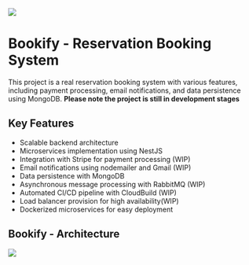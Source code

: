 <!DOCTYPE html>
<html lang="en">
<head>
    <meta charset="UTF-8">
    <meta name="viewport" content="width=device-width, initial-scale=1.0">
</head>
<body>
    <img src="https://i.imgur.com/CwsSYmB.png"></img>
    <h1>Bookify - Reservation Booking System</h1>
    <p>
        This project is a real reservation booking system with various features, including payment processing, email notifications, and data persistence using MongoDB. <strong>Please note the project is still in development stages</strong>
    </p>
    <h2>Key Features</h2>
    <ul>
        <li>Scalable backend architecture</li>
        <li>Microservices implementation using NestJS</li>
        <li>Integration with Stripe for payment processing (WIP)</li>
        <li>Email notifications using nodemailer and Gmail (WIP)</li>
        <li>Data persistence with MongoDB</li>
        <li>Asynchronous message processing with RabbitMQ (WIP)</li>
        <li>Automated CI/CD pipeline with CloudBuild (WIP)</li>
        <li>Load balancer provision for high availability(WIP)</li>
        <li>Dockerized microservices for easy deployment</li>
    </ul> 
    <h2>Bookify - Architecture</h2>
    <p>
      <img src="https://i.imgur.com/if9GmVc.png" />
    </p>
</body>
</html>
